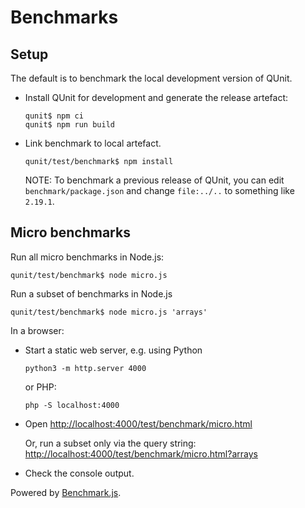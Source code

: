 # Benchmarks

## Setup

The default is to benchmark the local development version of QUnit.

* Install QUnit for development and generate the release artefact:
  ```
  qunit$ npm ci
  qunit$ npm run build
  ```
* Link benchmark to local artefact.
  ```
  qunit/test/benchmark$ npm install
  ```
  NOTE: To benchmark a previous release of QUnit, you can edit
  `benchmark/package.json` and change `file:../..` to something like `2.19.1`.

## Micro benchmarks

Run all micro benchmarks in Node.js:

```
qunit/test/benchmark$ node micro.js
```

Run a subset of benchmarks in Node.js
```
qunit/test/benchmark$ node micro.js 'arrays'
```

In a browser:
* Start a static web server, e.g. using Python
  ```
  python3 -m http.server 4000
  ```
  or PHP:
  ```
  php -S localhost:4000
  ```
* Open <http://localhost:4000/test/benchmark/micro.html>

  Or, run a subset only via the query string:
  <http://localhost:4000/test/benchmark/micro.html?arrays>
* Check the console output.

Powered by [Benchmark.js](https://benchmarkjs.com/).

